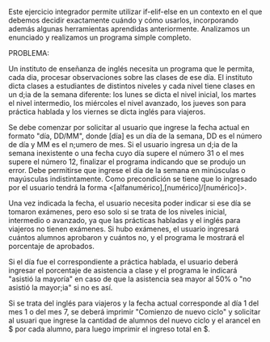 Este ejercicio integrador permite utilizar if-elif-else en un contexto en el que debemos decidir exactamente cuándo y cómo usarlos, incorporando además algunas herramientas aprendidas anteriormente. Analizamos un enunciado y realizamos un programa simple completo.

PROBLEMA:

Un instituto de enseñanza de inglés necesita un programa que le permita, cada dia, procesar observaciones sobre las clases de ese día. El instituto dicta clases a estudiantes de distintos niveles y cada nivel tiene clases en un d;ia de la semana diferente: los lunes se dicta el nivel inicial, los martes el nivel intermedio, los miércoles el nivel avanzado, los jueves son para práctica hablada y los viernes se dicta inglés para viajeros.

Se debe comenzar por solicitar al usuario que ingrese la fecha actual en formato "día, DD/MM", donde [día] es un día de la semana, DD es el número de día y MM es el n;umero de mes. Si el usuario ingresa un d;ia de la semana inexistente o una fecha cuyo día supere el número 31 o el mes supere el número 12, finalizar el programa indicando que se produjo un error. Debe permitirse que ingrese el día de la semana en minúsculas o mayúsculas indistintamente. Como precondición se tiene que lo ingresado por el usuario tendrá la forma <[alfanumérico],[numérico]/[numérico]>.

Una vez indicada la fecha, el usuario necesita poder indicar si ese día se tomaron exámenes, pero eso solo si se trata de los niveles inicial, intermedio o avanzado, ya que las prácticas habladas y el inglés para viajeros no tienen exámenes. Si hubo exámenes, el usuario ingresará cuántos alumnos aprobaron y cuántos no, y el programa le mostrará el porcentaje de aprobados.

Si el día fue el correspondiente a práctica hablada, el usuario deberá ingresar el porcentaje de asistencia a clase y el programa le indicará "asistió la mayoría" en caso de que la asistencia sea mayor al 50% o "no asistió la mayor;ia" si no es así.

Si se trata del inglés para viajeros y la fecha actual corresponde al día 1 del mes 1 o del mes 7, se deberá imprimir "Comienzo de nuevo ciclo" y solicitar al usuari que ingrese la cantidad de alumnos del nuevo ciclo y el arancel en $ por cada alumno, para luego imprimir el ingreso total en $.
